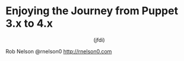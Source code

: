 <!SLIDE center subsection>
# Enjoying the Journey from Puppet 3.x to 4.x
<center>(jfdi)</center>

<!SLIDE center>
Rob Nelson
@rnelson0
http://rnelson0.com
